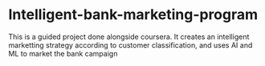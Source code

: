 # Intelligent-bank-marketing-program
This is a guided project done alongside coursera. It creates an intelligent marketting strategy according to customer classification, and uses AI and ML to market the bank campaign
